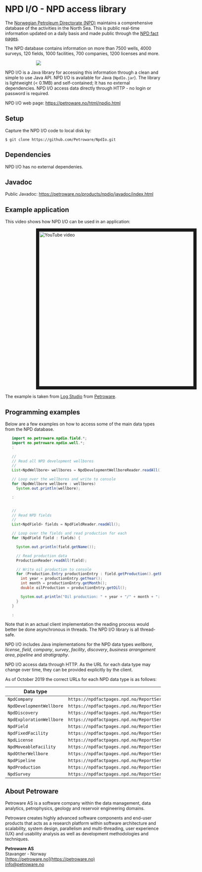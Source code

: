 # NPD I/O - NPD access library

The [Norwegian Petroleum Directorate (NPD)](http://npd.no)
maintains a comprehensive database of the activities in the North Sea.
This is public real-time information updated on a daily basis and
made public through the [NPD fact pages](http://factpages.npd.no/factpages/).

The NPD database contains information on more than 7500 wells, 4000 surveys,
120 fields, 1000 facilities, 700 companies, 1200 licenses and more.

<img hspace="100" src="https://petroware.no/images/NpdIoBox.250.png">

NPD I/O is a Java library for accessing this information through a clean and
simple to use Java API. NPD I/O is available for Java (`NpdIo.jar`).
The library is lightweight (< 0.1MB) and self-contained; It has no external
dependencies. NPD I/O access data directly through HTTP - no login or
password is required.

NPD I/O web page: https://petroware.no/html/npdio.html


## Setup

Capture the NPD I/O code to local disk by:

```
$ git clone https://github.com/Petroware/NpdIo.git
```


## Dependencies

NPD I/O has no external dependenies.


## Javadoc

Public Javadoc: https://petroware.no/products/npdio/javadoc/index.html


## Example application

This video shows how NPD I/O can be used in an application:

<a href="http://www.youtube.com/watch?feature=player_embedded&v=z2kM-H1VF_Y"
   target="_blank">
   <img src="http://img.youtube.com/vi/z2kM-H1VF_Y/0.jpg" alt="YouTube video"
   hspace="100" width="500" border="10"/>
</a>

The example is taken from [Log Studio](https://petroware.no/html/logstudio.html) from [Petroware](https://petroware.no).


## Programming examples

<p>
Below are a few examples on how to access some of the main data types from the NPD database.

```java
   import no.petroware.npdio.field.*;
   import no.petroware.npdio.well.*;
   :

   //
   // Read all NPD development wellbores
   //
   List<NpdWellbore> wellbores = NpdDevelopmentWellboreReader.readAll();

   // Loop over the wellbores and write to console
   for (NpdWellbore wellbore : wellbores)
     System.out.println(wellbore);

   :


   //
   // Read NPD fields
   //
   List<NpdField> fields = NpdFieldReader.readAll();

   // Loop over the fields and read production for each
   for (NpdField field : fields) {

     System.out.println(field.getName());

     // Read production data
     ProductionReader.readAll(field);

     // Write oil production to console
     for (Production.Entry productionEntry : field.getProduction().getEntries()) {
       int year = productionEntry.getYear();
       int month = productionEntry.getMonth();
       double oilProduction = productionEntry.getOil();

       System.out.println("Oil production: " + year + "/" + month + ": " + oilProduction);
     }
   }

   :
```

Note that in an actual client implementation the reading process would better be
done asynchronous in threads. The NPD I/O library is all thread-safe.

NPD I/O includes Java implementations for the NPD data types _wellbore_, _license_,
_field_, _company_, _survey_, _facility_, _discovery_, _business arrangement area_,
_pipeline_ and _stratigraphy_.

NPD I/O access data through HTTP. As the URL for each data type may change over time,
they can be provided explicitly by the client.

As of October 2019 the correct URLs for each NPD data type is as follows:

| Data type                   | URL                    |
|-----------------------------|------------------------|
| ``NpdCompany``              | ``https://npdfactpages.npd.no/ReportServer_npdpublic?/FactPages/TableView/company&rs:Command=Render&rc:Toolbar=false&rc:Parameters=f&rs:Format=CSV&Top100=false&IpAddress=92.221.121.112&CultureCode=en`` |
| ``NpdDevelopmentWellbore``  | ``https://npdfactpages.npd.no/ReportServer_npdpublic?/FactPages/TableView/wellbore_development_all&rs:Command=Render&rc:Toolbar=false&rc:Parameters=f&rs:Format=CSV&Top100=false&IpAddress=80.239.106.206&CultureCode=en`` |
| ``NpdDiscovery``            | ``https://npdfactpages.npd.no/ReportServer_npdpublic?/FactPages/TableView/discovery&rs:Command=Render&rc:Toolbar=false&rc:Parameters=f&rs:Format=CSV&Top100=false&IpAddress=92.221.71.51&CultureCode=en`` |
| ``NpdExplorationWellbore``  | ``https://npdfactpages.npd.no/ReportServer_npdpublic?/FactPages/TableView/wellbore_exploration_all&rs:Command=Render&rc:Toolbar=false&rc:Parameters=f&rs:Format=CSV&Top100=false&IpAddress=80.239.106.206&CultureCode=en`` |
| ``NpdField``                | ``https://npdfactpages.npd.no/ReportServer_npdpublic?/FactPages/TableView/field&rs:Command=Render&rc:Toolbar=false&rc:Parameters=f&rs:Format=CSV&Top100=false&IpAddress=92.221.121.112&CultureCode=en`` |
| ``NpdFixedFacility``        | ``https://npdfactpages.npd.no/ReportServer_npdpublic?/FactPages/TableView/facility_fixed&rs:Command=Render&rc:Toolbar=false&rc:Parameters=f&rs:Format=CSV&Top100=false&IpAddress=92.221.121.112&CultureCode=en`` |
| ``NpdLicense``              | ``https://npdfactpages.npd.no/ReportServer_npdpublic?/FactPages/TableView/licence&rs:Command=Render&rc:Toolbar=false&rc:Parameters=f&rs:Format=CSV&Top100=false&IpAddress=213.225.65.178&CultureCode=en`` |
| ``NpdMoveableFacility``     | ``https://npdfactpages.npd.no/ReportServer_npdpublic?/FactPages/TableView/facility_moveable&rs:Command=Render&rc:Toolbar=false&rc:Parameters=f&rs:Format=CSV&Top100=false&IpAddress=92.221.121.112&CultureCode=en`` |
| ``NpdOtherWellbore``        | ``https://npdfactpages.npd.no/ReportServer_npdpublic?/FactPages/TableView/wellbore_other_all&rs:Command=Render&rc:Toolbar=false&rc:Parameters=f&rs:Format=CSV&Top100=false&IpAddress=80.239.106.206&CultureCode=en`` |
| ``NpdPipeline``             | ``https://npdfactpages.npd.no/ReportServer_npdpublic?/FactPages/TableView/tuf_pipeline_overview&rs:Command=Render&rc:Toolbar=false&rc:Parameters=f&rs:Format=CSV&Top100=false&IpAddress=92.221.71.51&CultureCode=en`` |
| ``NpdProduction``           | ``https://npdfactpages.npd.no/ReportServer_npdpublic?/FactPages/TableView/field_production_monthly&rs:Command=Render&rc:Toolbar=false&rc:Parameters=f&rs:Format=CSV&Top100=false&IpAddress=213.225.65.178&CultureCode=en`` |
| ``NpdSurvey``               | ``https://npdfactpages.npd.no/ReportServer_npdpublic?/FactPages/TableView/survey&rs:Command=Render&rc:Toolbar=false&rc:Parameters=f&rs:Format=CSV&Top100=false&IpAddress=213.225.65.178&CultureCode=en`` |


## About Petroware

Petroware AS is a software company within the data management, data analytics,
petrophysics, geology and reservoir engineering domains.

Petroware creates highly advanced software components and end-user products that
acts as a research platform within software architecture and scalability, system design,
parallelism and multi-threading, user experience (UX) and usability analysis as well
as development methodologies and techniques.

**Petroware AS**<br>
Stavanger - Norway<br>
[https://petroware.no](https://petroware.no)<br>
info@petroware.no

